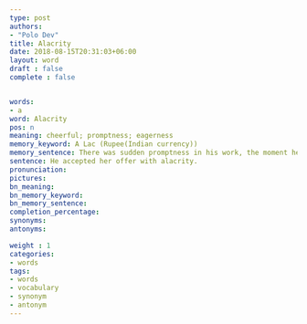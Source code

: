 ```yaml
---
type: post
authors:
- "Polo Dev"
title: Alacrity
date: 2018-08-15T20:31:03+06:00
layout: word
draft : false
complete : false


words:
- a
word: Alacrity
pos: n
meaning: cheerful; promptness; eagerness
memory_keyword: A Lac (Rupee(Indian currency))
memory_sentence: There was sudden promptness in his work, the moment he got one lac rupees.
sentence: He accepted her offer with alacrity.
pronunciation:
pictures:
bn_meaning: 
bn_memory_keyword: 
bn_memory_sentence:
completion_percentage:
synonyms:
antonyms:

weight : 1
categories:
- words
tags:
- words
- vocabulary
- synonym
- antonym
---
```

